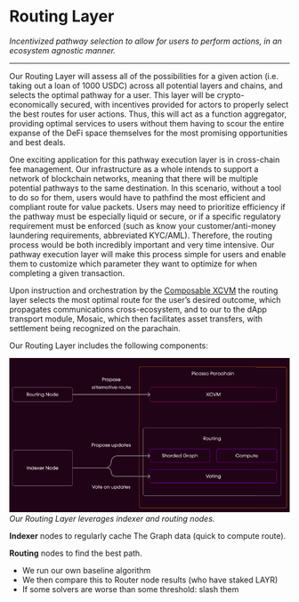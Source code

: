 # Routing Layer

*Incentivized pathway selection to allow for users to perform actions, in an ecosystem agnostic manner.*

---

Our Routing Layer will assess all of the possibilities for a given action (i.e. taking out a loan of 1000 USDC) across all potential layers and chains, and selects the optimal pathway for a user. This layer will be crypto-economically secured, with incentives provided for actors to properly select the best routes for user actions. Thus, this will act as a function aggregator, providing optimal services to users without them having to scour the entire expanse of the DeFi space themselves for the most promising opportunities and best deals.

One exciting application for this pathway execution layer is in cross-chain fee management. Our infrastructure as a whole intends to support a network of blockchain networks, meaning that there will be multiple potential pathways to the same destination. In this scenario, without a tool to do so for them, users would have to pathfind the most efficient and compliant route for value packets. Users may need to prioritize efficiency if the pathway must be especially liquid or secure, or if a specific regulatory requirement must be enforced (such as know your customer/anti-money laundering requirements, abbreviated KYC/AML). Therefore, the routing process would be both incredibly important and very time intensive. Our pathway execution layer will make this process simple for users and enable them to customize which parameter they want to optimize for when completing a given transaction.

Upon instruction and orchestration by the [Composable XCVM](../cross-chain-virtual-machine.md) the routing layer selects the most optimal route for the user’s desired outcome, which propagates communications cross-ecosystem, and to our to the dApp transport module, Mosaic, which then facilitates asset transfers, with settlement being recognized on the parachain.

Our Routing Layer includes the following components:

![Routing Layer](./routing-layer.png)
*Our Routing Layer leverages indexer and routing nodes.*

**Indexer** nodes to regularly cache The Graph data (quick to compute route).

**Routing** nodes to find the best path.

- We run our own baseline algorithm
- We then compare this to Router node results (who have staked LAYR)
- If some solvers are worse than some threshold: slash them
